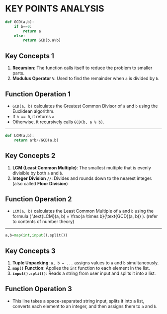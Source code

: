 # KEY POINTS ANALYSIS

```python
def GCD(a,b):
    if b==0:
        return a
    else:
        return GCD(b,a%b)
```

## Key Concepts 1

1. **Recursion**: The function calls itself to reduce the problem to smaller parts.
2. **Modulus Operator `%`**: Used to find the remainder when `a` is divided by `b`.

## Function Operation 1

- `GCD(a, b)` calculates the Greatest Common Divisor of `a` and `b` using the Euclidean algorithm.
- If `b == 0`, it returns `a`.
- Otherwise, it recursively calls `GCD(b, a % b)`.

***

```python
def LCM(a,b):
    return a*b//GCD(a,b)
```

## Key Concepts 2

1. **LCM (Least Common Multiple)**: The smallest multiple that is evenly divisible by both `a` and `b`.
2. **Integer Division `//`**: Divides and rounds down to the nearest integer. (also called **Floor Division**)

## Function Operation 2

- `LCM(a, b)` calculates the Least Common Multiple of `a` and `b` using the formula \( \text{LCM}(a, b) = \frac{a \times b}{\text{GCD}(a, b)} \). (refer to contents of number theory)

***

```python
a,b=map(int,input().split())
```

## Key Concepts 3

1. **Tuple Unpacking**: `a, b = ...` assigns values to `a` and `b` simultaneously.
2. **`map()` Function**: Applies the `int` function to each element in the list.
3. **`input().split()`**: Reads a string from user input and splits it into a list.

## Function Operation 3

- This line takes a space-separated string input, splits it into a list, converts each element to an integer, and then assigns them to `a` and `b`.
  
